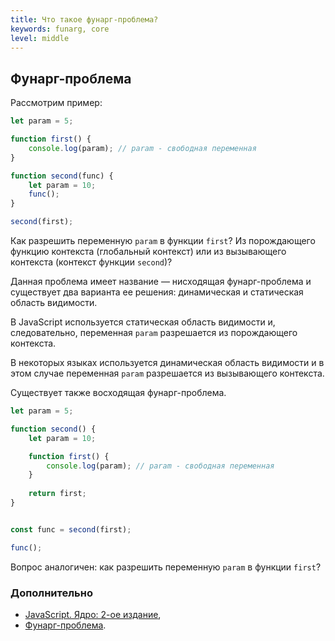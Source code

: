 ```yaml
---
title: Что такое фунарг-проблема?
keywords: funarg, core
level: middle
---
```


## Фунарг-проблема

Рассмотрим пример:

```js
let param = 5;

function first() {
    console.log(param); // param - свободная переменная
}

function second(func) {
    let param = 10;
    func();
}

second(first);
```

Как разрешить переменную `param` в функции `first`? Из порождающего функцию контекста (глобальный контекст) или из вызывающего контекста (контекст функции `second`)?

Данная проблема имеет название — нисходящая фунарг-проблема и существует два варианта ее решения: динамическая и статическая область видимости.

В JavaScript используется статическая область видимости и, следовательно, переменная `param` разрешается из порождающего контекста.

В некоторых языках используется динамическая область видимости и в этом случае переменная `param` разрешается из вызывающего контекста.

Существует также восходящая фунарг-проблема.

```js
let param = 5;

function second() {
    let param = 10;

    function first() {
        console.log(param); // param - свободная переменная
    }
    
    return first;
}


const func = second(first);

func();
```

Вопрос аналогичен: как разрешить переменную `param` в функции `first`?

### Дополнительно
- [JavaScript. Ядро: 2-ое издание](http://dmitrysoshnikov.com/ecmascript/javascript-the-core-2nd-edition-rus/#zamyikanie),
- [Фунарг-проблема](http://dmitrysoshnikov.com/ecmascript/ru-chapter-6-closures/#funarg-problema).
